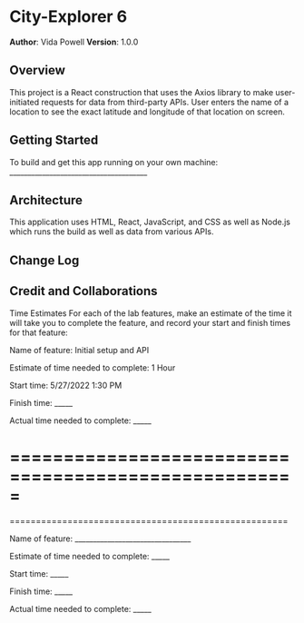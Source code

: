 # City-Explorer 6

**Author**: Vida Powell
**Version**: 1.0.0 <!-- (increment the patch/fix version number if you make more commits past your first submission) -->

## Overview
This project is a React construction that uses the Axios library to make user-initiated requests for data from third-party APIs.
User enters the name of a location to see the exact latitude and longitude of that location on screen.

## Getting Started
To build and get this app running on your own machine: ______________________________________

## Architecture
This application uses HTML, React, JavaScript, and CSS as well as Node.js which runs the build as well as data from various APIs. <!-- Provide a detailed description of the application design. What technologies (languages, libraries, etc) you're using, and any other relevant design information. -->

## Change Log
<!-- Use this area to document the iterative changes made to your application as each feature is successfully implemented. Use time stamps. Here's an example:

01-01-2001 4:59pm - Application now has a fully-functional express server, with a GET route for the location resource. -->

## Credit and Collaborations
<!-- Give credit (and a link) to other people or resources that helped you build this application. -->
Time Estimates
For each of the lab features, make an estimate of the time it will take you to complete the feature, and record your start and finish times for that feature:

Name of feature: Initial setup and API

Estimate of time needed to complete: 1 Hour

Start time: 5/27/2022 1:30 PM

Finish time: _____

Actual time needed to complete: _____

=====================================================
=====================================================
=====================================================



Name of feature: ________________________________

Estimate of time needed to complete: _____

Start time: _____

Finish time: _____

Actual time needed to complete: _____
